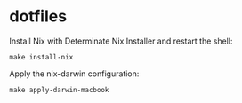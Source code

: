 # dotfiles

Install Nix with Determinate Nix Installer and restart the shell:

```shell
make install-nix
```

Apply the nix-darwin configuration:

```shell
make apply-darwin-macbook
```
